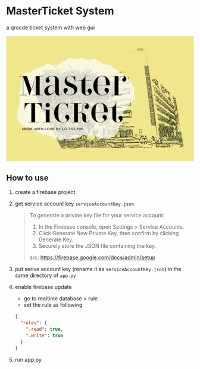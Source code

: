 # MasterTicket System
a qrocde ticket system with web gui

![Screenshot](/READMEFILE/header_image.png)

## How to use
1. create a firebase project
2. get service account key `serviceAccountKey.json`

   > To generate a private key file for your service account:
   > 
   > 1. In the Firebase console, open Settings > Service Accounts.
   > 2. Click Generate New Private Key, then confirm by clicking Generate Key.
   > 3. Securely store the JSON file containing the key.
   > 
   > src: https://firebase.google.com/docs/admin/setup

3. put serive account key (rename it as `serviceAccountKey.json`) in the same directory of `app.py`
4. enable firebase update
   - go to realtime database > rule
   - set the rule as following
    ```json
    {
      "rules": {
        ".read": true,
        ".write": true
      }
    }
    ```
5. run app.py
